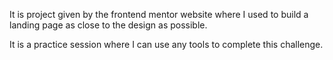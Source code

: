 It is project given by the frontend mentor website where I used to build a landing page as close to the design as possible.

It is a practice session where I can use any tools to complete this challenge.